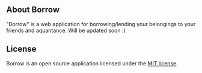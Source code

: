 ## About Borrow

"Borrow" is a web application for borrowing/lending your belongings to your friends and aquantance.
Will be updated soon :)

## License

Borrow is an open source application licensed under the [MIT license](https://opensource.org/licenses/MIT).
